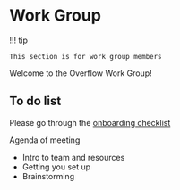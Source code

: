 # Work Group

!!! tip

    This section is for work group members

Welcome to the Overflow Work Group!

## To do list

Please go through the [onboarding checklist](https://connectnpedu.sharepoint.com/:w:/r/sites/np-overflow/Shared%20Documents/General/%5BSensitive%20EXCO%5D%202022/Workgroup%20selection/Work%20group%20onboarding%20template.docx?d=w0da70816835f4737956f653e0fd53bc4&csf=1&web=1&e=IgkP74)

Agenda of meeting

* Intro to team and resources
* Getting you set up
* Brainstorming
